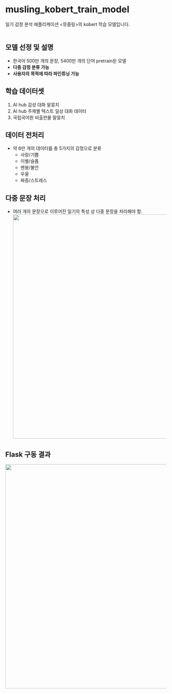 # musling_kobert_train_model
일기 감정 분석 애플리케이션 &lt;뮤즐링>의 kobert 학습 모델입니다.
<br/>
<br/>

## 모델 선정 및 설명 
* 한국어 500만 개의 문장, 5400만 개의 단어 pretrain된 모델
* **다중 감정 분류 가능**
* **사용자의 목적에 따라 파인튜닝 가능**


## 학습 데이터셋  
  1. AI hub 감성 대화 말뭉치
  2. AI hub 주제별 텍스트 일상 대화 데이터
  3. 국립국어원 비출판물 말뭉치
     


## 데이터 전처리
  * 약 6만 개의 데이터를 총 5가지의 감정으로 분류
    - 사랑/기쁨
    - 이별/슬픔
    - 멘붕/불안
    - 우울
    - 짜증/스트레스

      
## 다중 문장 처리
  * 여러 개의 문장으로 이루어진 일기의 특성 상 다중 문장을 처리해야 함. <br/>
      <img src="https://user-images.githubusercontent.com/108612816/253501199-f939cbf9-199d-482a-934d-421867515a3b.png" width="700px">


## Flask 구동 결과
  <img src="https://user-images.githubusercontent.com/108612816/253498368-fbd66374-9052-4c86-a1da-937132d15a13.png" width="700px">
